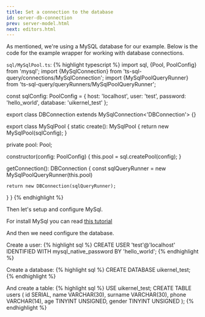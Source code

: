 ```yaml
---
title: Set a connection to the database
id: server-db-connection
prev: server-model.html
next: editors.html
---
```


As mentioned, we're using a MySQL database for our example. Below is  the code for the example wrapper for working with database connections.

`sql/MySqlPool.ts`:
{% highlight typescript %}
import sql, {Pool, PoolConfig} from 'mysql';
import {MySqlConnection} from 'ts-sql-query/connections/MySqlConnection';
import {MySqlPoolQueryRunner} from 'ts-sql-query/queryRunners/MySqlPoolQueryRunner';

const sqlConfig: PoolConfig = {
  host: 'localhost',
  user: 'test',
  password: 'hello_world',
  database: 'uikernel_test'
};

export class DBConnection extends MySqlConnection<'DBConnection'> {}

export class MySqlPool {
  static create(): MySqlPool {
    return new MySqlPool(sqlConfig);
  }

  private pool: Pool;

  constructor(config: PoolConfig) {
    this.pool = sql.createPool(config);
  }

  getConnection(): DBConnection {
    const sqlQueryRunner = new MySqlPoolQueryRunner(this.pool)

    return new DBConnection(sqlQueryRunner);
  }
}
{% endhighlight %}

Then let's setup and configure MySql.

For install MySql you can read [this tutorial](https://www.digitalocean.com/community/tutorials/how-to-install-mysql-on-ubuntu-20-04)

And then we need configure the database.

Create a user:
{% highlight sql %}
CREATE USER 'test'@'localhost' IDENTIFIED WITH mysql_native_password BY 'hello_world';
{% endhighlight %}

Create a database:
{% highlight sql %}
CREATE DATABASE uikernel_test;
{% endhighlight %}

And create a table:
{% highlight sql %}
USE uikernel_test;
CREATE TABLE users (
  id SERIAL,
  name VARCHAR(30),
  surname VARCHAR(30),
  phone VARCHAR(14),
  age TINYINT UNSIGNED,
  gender TINYINT UNSIGNED
);
{% endhighlight %}

